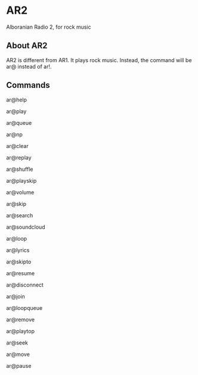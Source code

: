 # AR2
Alboranian Radio 2, for rock music

## About AR2
AR2 is different from AR1. It plays rock music. Instead, the command will be ar@ instead of ar!.

## Commands
ar@help

ar@play

ar@queue

ar@np

ar@clear

ar@replay

ar@shuffle

ar@playskip

ar@volume

ar@skip

ar@search

ar@soundcloud

ar@loop

ar@lyrics

ar@skipto

ar@resume

ar@disconnect

ar@join

ar@loopqueue

ar@remove

ar@playtop

ar@seek

ar@move

ar@pause
